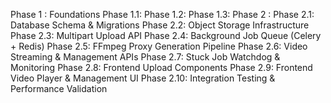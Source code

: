 Phase 1  : Foundations
Phase 1.1:
Phase 1.2:
Phase 1.3:
Phase 2  : 
Phase 2.1: Database Schema & Migrations
Phase 2.2: Object Storage Infrastructure
Phase 2.3: Multipart Upload API
Phase 2.4: Background Job Queue (Celery + Redis)
Phase 2.5: FFmpeg Proxy Generation Pipeline
Phase 2.6: Video Streaming & Management APIs
Phase 2.7: Stuck Job Watchdog & Monitoring
Phase 2.8: Frontend Upload Components
Phase 2.9: Frontend Video Player & Management UI
Phase 2.10: Integration Testing & Performance Validation